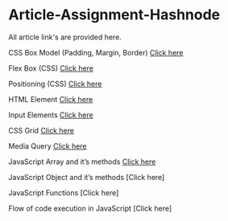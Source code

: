 # Article-Assignment-Hashnode

All article link's are provided here.

CSS Box Model (Padding, Margin, Border) [Click here](https://pritijaju.hashnode.dev/introduction-to-css-box-model)

Flex Box (CSS) [Click here](https://pritijaju.hashnode.dev/flexbox-css)

Positioning (CSS) [Click here](https://pritijaju.hashnode.dev/css-positioning)

HTML Element [Click here](https://pritijaju.hashnode.dev/all-about-html-elements)

Input Elements [Click here](https://pritijaju.hashnode.dev/all-about-input-elements)

CSS Grid [Click here](https://pritijaju.hashnode.dev/css-grid-layout)

Media Query  [Click here](https://pritijaju.hashnode.dev/all-about-media-query)

JavaScript Array and it’s methods [Click here](https://pritijaju.hashnode.dev/array-cheatsheet)

JavaScript Object and it’s methods [Click here]

JavaScript Functions [Click here]

Flow of code execution in JavaScript [Click here]
